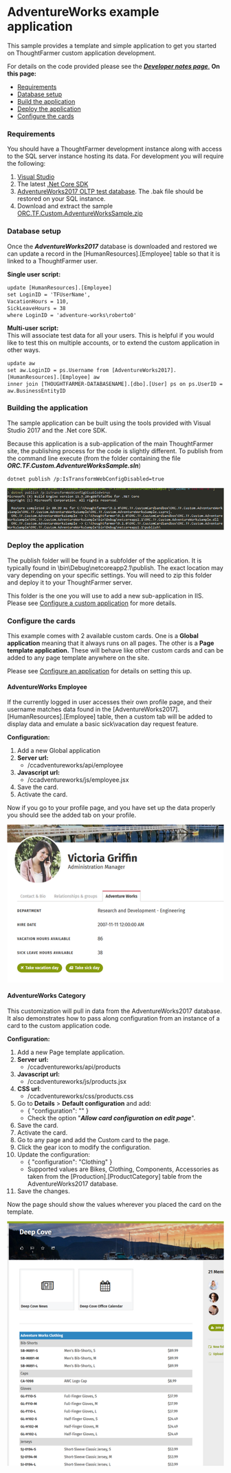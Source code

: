 # AdventureWorks example application

This sample provides a template and simple application to get you started on ThoughtFarmer custom application development. 

For details on the code provided please see the [_**Developer notes page**_.](developer-notes.md) **On this page:** 

* [Requirements](./)
* [Database setup](./)
* [Build the application](./)
* [Deploy the application](./)
* [Configure the cards](./)

### Requirements <a id="requirements"></a>

You should have a ThoughtFarmer development instance along with access to the SQL server instance hosting its data. For development you will require the following:

1. [Visual Studio](https://visualstudio.microsoft.com/downloads/)
2. The latest [.Net Core SDK](https://dotnet.microsoft.com/download)
3. [AdventureWorks2017 OLTP test database](https://docs.microsoft.com/en-us/sql/samples/adventureworks-install-configure?view=sql-server-2017#oltp-downloads). The .bak file should be restored on your SQL instance.
4. Download and extract the sample [ORC.TF.Custom.AdventureWorksSample.zip](https://community.thoughtfarmer.com/attachment/199425300000/111855/ORC.TF.Custom.AdventureWorksSample.zip)

### Database setup <a id="database"></a>

Once the _**AdventureWorks2017**_ database is downloaded and restored we can update a record in the \[HumanResources\].\[Employee\] table so that it is linked to a ThoughtFarmer user.  
  
**Single user script:**

```text
update [HumanResources].[Employee]
set LoginID = 'TFUserName',
VacationHours = 110,
SickLeaveHours = 38
where LoginID = 'adventure-works\roberto0'
```

**Multi-user script:**  
This will associate test data for all your users. This is helpful if you would like to test this on multiple accounts, or to extend the custom application in other ways.

```text
update aw
set aw.LoginID = ps.Username from [AdventureWorks2017].[HumanResources].[Employee] aw
inner join [THOUGHTFARMER-DATABASENAME].[dbo].[User] ps on ps.UserID = aw.BusinessEntityID 
```

###  Building the application <a id="build"></a>

The sample application can be built using the tools provided with Visual Studio 2017 and the .Net core SDK.  
  
Because this application is a sub-application of the main ThoughtFarmer site, the publishing process for the code is slightly different. To publish from the command line execute \(from the folder containing the file _**ORC.TF.Custom.AdventureWorksSample.sln**_\)

```text
dotnet publish /p:IsTransformWebConfigDisabled=true
```

![](../../../.gitbook/assets/8%20%288%29.png)

### Deploy the application <a id="deploy"></a>

The publish folder will be found in a subfolder of the application. It is typically found in \bin\Debug\netcoreapp2.1\publish. The exact location may vary depending on your specific settings. You will need to zip this folder and deploy it to your ThoughtFarmer server.  
  
This folder is the one you will use to add a new sub-application in IIS. Please see [Configure a custom application](../configure-a-custom-application.md) for more details.

### Configure the cards <a id="coinfigure"></a>

This example comes with 2 available custom cards. One is a **Global application** meaning that it always runs on all pages. The other is a **Page template application.** These will behave like other custom cards and can be added to any page template anywhere on the site.  
  
Please see [Configure an application](../configure-a-custom-application.md) for details on setting this up.

#### AdventureWorks Employee

If the currently logged in user accesses their own profile page, and their username matches data found in the \[AdventureWorks2017\].\[HumanResources\].\[Employee\] table, then a custom tab will be added to display data and emulate a basic sick\vacation day request feature.  
  
**Configuration:**

1. Add a new Global application
2. **Server url:**
   * /ccadventureworks/api/employee
3. **Javascript url:**
   * /ccadventureworks/js/employee.jsx
4. Save the card.
5. Activate the card.

Now if you go to your profile page, and you have set up the data properly you should see the added tab on your profile.

![](../../../.gitbook/assets/9%20%2814%29.png)

#### AdventureWorks Category

This customization will pull in data from the AdventureWorks2017 database. It also demonstrates how to pass along configuration from an instance of a card to the custom application code. 

**Configuration:**

1. Add a new Page template application.
2. **Server url:**
   * /ccadventureworks/api/products
3. **Javascript url:**
   * **​​​​​​​​​​​​​​**/ccadventureworks/js/products.jsx
4. **CSS url**:
   * **​​​​​​​​​​​​​​​​​​​​​**/ccadventureworks/css/products.css
5. Go to **Details** &gt; **Default configuration** and add:
   * { "configuration": "" }
   * Check the option "_**Allow card configuration on edit page**_".
6. Save the card.
7. Activate the card.
8. Go to any page and add the Custom card to the page. 
9. Click the gear icon to modify the configuration.
10. Update the configuration:
    * { "configuration": "Clothing" }
    * Supported values are Bikes, Clothing, Components, Accessories as taken from the \[Production\].\[ProductCategory\] table from the AdventureWorks2017 database.
11. Save the changes.

Now the page should show the values wherever you placed the card on the template.

![](../../../.gitbook/assets/10.png)



